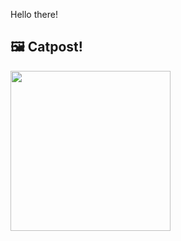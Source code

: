 Hello there!



## 🖼️ Catpost!

<sub>
    <img src="https://cdn2.thecatapi.com/images/GoWOsx2a1.jpg" height="256">
</sub>

